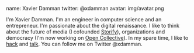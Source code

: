 name: Xavier Damman
twitter: @xdamman
avatar: img/avatar.png

I'm Xavier Damman. I'm an engineer in computer science and an entrepreneur. I'm passionate about the digital renaissance. I like to think about the future of media (I cofounded [Storify](http://storify.com)), organizations and democracy (I'm now working on [Open Collective](https://opencollective.com)). In my spare time, I like to [hack](http://github.com/xdamman) and [talk](/interviews).
You can follow me on Twitter @xdamman.
